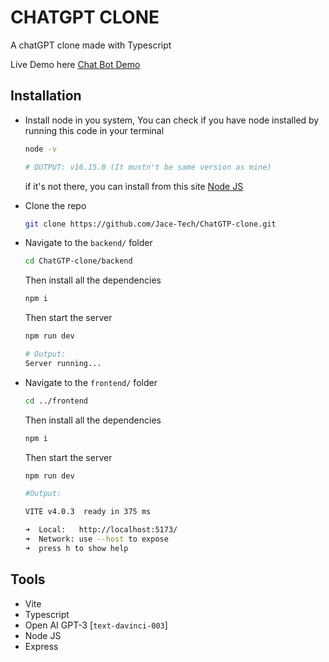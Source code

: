 # CHATGPT CLONE

A chatGPT clone made with Typescript 

Live Demo here [Chat Bot Demo]('https://chat-gtp-clone.vercel.app/')

## Installation

- Install node in you system, You can check if you have node installed by running this code in your terminal
  ```bash
  node -v

  # OUTPUT: v16.15.0 (It mustn't be same version as mine)
  ```
  if it's not there, you can install from this site [Node JS]("https://nodejs.org/en/")

- Clone the repo 
  ```bash
  git clone https://github.com/Jace-Tech/ChatGTP-clone.git
  ```
- Navigate to the `backend/` folder
  ```bash
  cd ChatGTP-clone/backend
  ```
  Then install all the dependencies
  ```bash
  npm i
  ```
  Then start the server
  ```bash
  npm run dev

  # Output:
  Server running...
  ```
- Navigate to the `frontend/` folder
  ```bash
  cd ../frontend
  ```
  Then install all the dependencies
  ```bash
  npm i
  ```
  Then start the server
  ```bash
  npm run dev

  #Output:

  VITE v4.0.3  ready in 375 ms

  ➜  Local:   http://localhost:5173/
  ➜  Network: use --host to expose
  ➜  press h to show help
  ```

## Tools
- Vite
- Typescript
- Open AI GPT-3 [`text-davinci-003`]
- Node JS
- Express